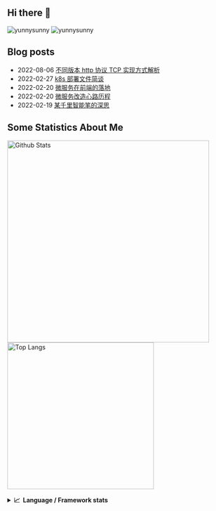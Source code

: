 ## Hi there 👋
![yunnysunny](https://komarev.com/ghpvc/?username=yunnysunny)
![yunnysunny](https://visitor-badge.glitch.me/badge?page_id=yunnysunny.profile)


## Blog posts
<!-- BLOG-POST-LIST:START -->
- 2022-08-06 [不同版本 http 协议 TCP 实现方式解析](https://blog.whyun.com/posts/transport-layer-differences-among-http-versions/)
- 2022-02-27 [k8s 部署文件简谈](https://blog.whyun.com/posts/k8s-yaml/)
- 2022-02-20 [微服务在前端的落地](https://blog.whyun.com/posts/micro-for-frontend/)
- 2022-02-20 [微服务改造心路历程](https://blog.whyun.com/posts/micro-reform-milestones/)
- 2022-02-19 [某千里智能笔的深思](https://blog.whyun.com/posts/smarty-pen-issue/)<!-- BLOG-POST-LIST:END -->


## Some Statistics About Me
<p>
	<img  style="width:460px;" src="https://github-readme-stats.vercel.app/api?username=yunnysunny&show_icons=true&layout=compact&title_color=ffffff&icon_color=bb2acf&text_color=daf7dc&bg_color=151515" alt="Github Stats"/>
	<img style="width:334px;"src="https://github-readme-stats.vercel.app/api/top-langs/?username=yunnysunny&show_icons=true&layout=compact&exclude_repo=yunnysunny.github.io&title_color=ffffff&icon_color=bb2acf&text_color=daf7dc&bg_color=151515" alt="Top Langs" />
</p>
<div style="clear:both;height:1px;"></div>
<details>
  <summary><b>📈&nbsp;&nbsp;Language&nbsp;/&nbsp;Framework stats</b></summary>
  <br/>
<a href="https://profile.codersrank.io/user/yunnysunny/"><img src="https://cr-skills-chart-widget.azurewebsites.net/api/api?username=yunnysunny" /></a>
</details>












